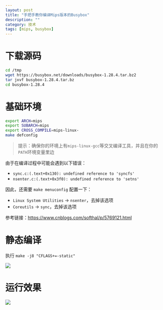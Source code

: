 ```yaml
---
layout: post
title: "手把手教你编译Mips版本的Busybox"
description: ""
category: 技术
tags: [mips, busybox]
---
```



# 下载源码

```sh
cd /tmp
wget https://busybox.net/downloads/busybox-1.28.4.tar.bz2
tar jxvf busybox-1.28.4.tar.bz
cd busybox-1.28.4
```

<!-- more -->

# 基础环境

```sh
export ARCH=mips
export SUBARCH=mips
export CROSS_COMPILE=mips-linux-
make defconfig
```

> 提示：确保你的环境上有`mips-linux-gcc`等交叉编译工具，并且在你的`PATH`环境变量里边

由于在编译过程中可能会遇到以下错误：

- `sync.c:(.text+0x130): undefined reference to 'syncfs'`
- `nsenter.c:(.text+0x3f0): undefined reference to 'setns'`

因此，还需要 `make menuconfig` 配置一下：

- `Linux System Utilities` → `nsenter`，去掉该选项
- `Coreutils` → `sync`，去掉该选项

参考链接：https://www.cnblogs.com/softhal/p/5769121.html

# 静态编译

执行 `make -j8 "CFLAGS+=-static"`

![](https://media-1256569450.cos.ap-chengdu.myqcloud.com/blog/15289464456136.jpg)

# 运行效果

![](https://media-1256569450.cos.ap-chengdu.myqcloud.com/blog/15289465295149.jpg)



